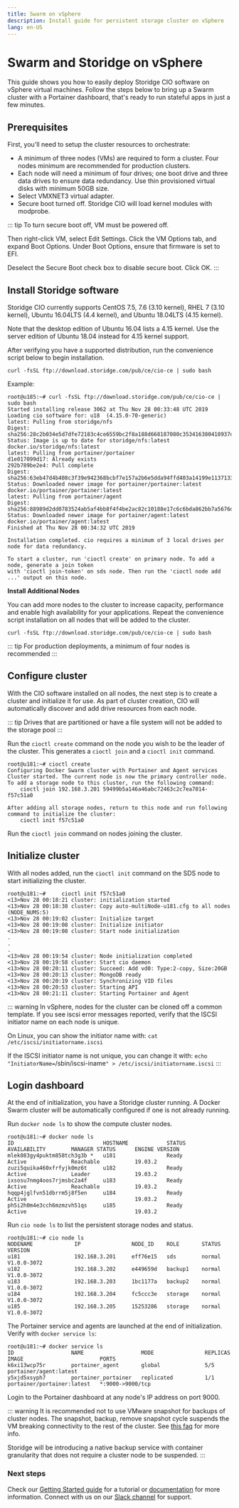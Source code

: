 ```yaml
---
title: Swarm on vSphere
description: Install guide for persistent storage cluster on vSphere
lang: en-US
---
```


# Swarm and Storidge on vSphere

This guide shows you how to easily deploy Storidge CIO software on vSphere virtual machines. Follow the steps below to bring up a Swarm cluster with a Portainer dashboard, that's ready to run stateful apps in just a few minutes.

## Prerequisites

First, you'll need to setup the cluster resources to orchestrate:
- A minimum of three nodes (VMs) are required to form a cluster. Four nodes minimum are recommended for production clusters.
- Each node will need a minimum of four drives; one boot drive and three data drives to ensure data redundancy. Use thin provisioned virtual disks with minimum 50GB size.
- Select VMXNET3 virtual adapter.
- Secure boot turned off. Storidge CIO will load kernel modules with modprobe.

::: tip
To turn secure boot off, VM must be powered off.

Then right-click VM, select Edit Settings. Click the VM Options tab, and expand Boot Options. Under Boot Options, ensure that firmware is set to EFI.

Deselect the Secure Boot check box to disable secure boot. Click OK.
:::

## Install Storidge software

Storidge CIO currently supports CentOS 7.5, 7.6 (3.10 kernel), RHEL 7 (3.10 kernel), Ubuntu 16.04LTS (4.4 kernel), and Ubuntu 18.04LTS (4.15 kernel).

Note that the desktop edition of Ubuntu 16.04 lists a 4.15 kernel. Use the server edition of Ubuntu 18.04 instead for 4.15 kernel support.  

After verifying you have a supported distribution, run the convenience script below to begin installation.

`curl -fsSL ftp://download.storidge.com/pub/ce/cio-ce | sudo bash`

Example:
```
root@u185:~# curl -fsSL ftp://download.storidge.com/pub/ce/cio-ce | sudo bash
Started installing release 3062 at Thu Nov 28 00:33:48 UTC 2019
Loading cio software for: u18  (4.15.0-70-generic)
latest: Pulling from storidge/nfs
Digest: sha256:28c2b034e5d7dfe72183c4ce6559bc2f8a188d668187080c353416380418937d
Status: Image is up to date for storidge/nfs:latest
docker.io/storidge/nfs:latest
latest: Pulling from portainer/portainer
d1e017099d17: Already exists
292b789be2e4: Pull complete
Digest: sha256:63eb47d4b408c3f39e942368bcbf7e157a2b6e5dda94ffd403a14199e1137133
Status: Downloaded newer image for portainer/portainer:latest
docker.io/portainer/portainer:latest
latest: Pulling from portainer/agent
Digest: sha256:88989d2dd0783524ab5af4bb8f4f4be2ac82c10188e17c6c6bda862bb7a5676d
Status: Downloaded newer image for portainer/agent:latest
docker.io/portainer/agent:latest
Finished at Thu Nov 28 00:34:32 UTC 2019

Installation completed. cio requires a minimum of 3 local drives per node for data redundancy.

To start a cluster, run 'cioctl create' on primary node. To add a node, generate a join token
with 'cioctl join-token' on sds node. Then run the 'cioctl node add ...' output on this node.
```

**Install Additional Nodes**

You can add more nodes to the cluster to increase capacity, performance and enable high availability for your applications. Repeat the convenience script installation on all nodes that will be added to the cluster.

`curl -fsSL ftp://download.storidge.com/pub/ce/cio-ce | sudo bash`

::: tip
For production deployments, a minimum of four nodes is recommended
:::

## Configure cluster

With the CIO software installed on all nodes, the next step is to create a cluster and initialize it for use. As part of cluster creation, CIO will automatically discover and add drive resources from each node.

::: tip
Drives that are partitioned or have a file system will not be added to the storage pool
:::

Run the `cioctl create` command on the node you wish to be the leader of the cluster. This generates a `cioctl join` and a `cioctl init` command.

```
root@u181:~# cioctl create
Configuring Docker Swarm cluster with Portainer and Agent services
Cluster started. The current node is now the primary controller node. To add a storage node to this cluster, run the following command:
    cioctl join 192.168.3.201 59499b5a146a46abc72463c2c7ea7014-f57c51a0

After adding all storage nodes, return to this node and run following command to initialize the cluster:
    cioctl init f57c51a0
```

Run the `cioctl join` command on nodes joining the cluster.

## Initialize cluster

With all nodes added, run the `cioctl init` command on the SDS node to start initializing the cluster.

```
root@u181:~#     cioctl init f57c51a0
<13>Nov 28 00:18:21 cluster: initialization started
<13>Nov 28 00:18:38 cluster: Copy auto-multiNode-u181.cfg to all nodes (NODE_NUMS:5)
<13>Nov 28 00:19:02 cluster: Initialize target
<13>Nov 28 00:19:08 cluster: Initialize initiator
<13>Nov 28 00:19:08 cluster: Start node initialization
.
.
.
<13>Nov 28 00:19:54 cluster: Node initialization completed
<13>Nov 28 00:19:58 cluster: Start cio daemon
<13>Nov 28 00:20:11 cluster: Succeed: Add vd0: Type:2-copy, Size:20GB
<13>Nov 28 00:20:13 cluster: MongoDB ready
<13>Nov 28 00:20:19 cluster: Synchronizing VID files
<13>Nov 28 00:20:53 cluster: Starting API
<13>Nov 28 00:21:11 cluster: Starting Portainer and Agent
```

::: warning
In vSphere, nodes for the cluster can be cloned off a common template. If you see iscsi error messages reported, verify that the ISCSI initiator name on each node is unique.

On Linux, you can show the initiator name with:  `cat /etc/iscsi/initiatorname.iscsi`

If the ISCSI initiator name is not unique, you can change it with:  `echo "InitiatorName=`/sbin/iscsi-iname`" > /etc/iscsi/initiatorname.iscsi`
:::

## Login dashboard

At the end of initialization, you have a Storidge cluster running. A Docker Swarm cluster will be automatically configured if one is not already
running.

Run `docker node ls` to show the compute cluster nodes.
```
root@u181:~# docker node ls
ID                            HOSTNAME            STATUS              AVAILABILITY        MANAGER STATUS      ENGINE VERSION
mlek083gy4puktm858tch3g3b *   u181                Ready               Active              Reachable           19.03.2
zuzi5quika460xfrfyjk0mz6t     u182                Ready               Active              Leader              19.03.2
ixsosu7nmg4oos7rjmsbc2a4f     u183                Ready               Active              Reachable           19.03.2
hqqp4jglfvn51dbrrm5j8f5en     u184                Ready               Active                                  19.03.2
ph5i2h0m4e3cch6mzmzvh51qs     u185                Ready               Active                                  19.03.2
```

Run `cio node ls` to list the persistent storage nodes and status.
```
root@u181:~# cio node ls
NODENAME             IP                NODE_ID    ROLE       STATUS      VERSION
u181                 192.168.3.201     eff76e15   sds        normal      V1.0.0-3072
u182                 192.168.3.202     e449659d   backup1    normal      V1.0.0-3072
u183                 192.168.3.203     1bc1177a   backup2    normal      V1.0.0-3072
u184                 192.168.3.204     fc5ccc3e   storage    normal      V1.0.0-3072
u185                 192.168.3.205     15253286   storage    normal      V1.0.0-3072
```

The Portainer service and agents are launched at the end of initialization. Verify with `docker service ls`:
```
root@u181:~# docker service ls
ID                  NAME                  MODE                REPLICAS            IMAGE                        PORTS
k6xi13wcp75r        portainer_agent       global              5/5                 portainer/agent:latest
y5xjd5xsyph7        portainer_portainer   replicated          1/1                 portainer/portainer:latest   *:9000->9000/tcp
```

Login to the Portainer dashboard at any node's IP address on port 9000.

::: warning
It is recommended not to use VMware snapshot for backups of cluster nodes. The snapshot, backup, remove snapshot cycle suspends the VM breaking connectivity to the rest of the cluster. See [this faq](https://faq.storidge.com/troubleshooting.html#cluster-breaks-on-vsphere-vms-with-errors-sds-node-mgmt-14380-warning-node-pingable-node-0-node-id-ab7dc460-172-164-2-21-last-alive-sec) for more info.

Storidge will be introducing a native backup service with container granularity that does not require a cluster node to be suspended.
:::

<h3>Next steps</h3>

Check our [Getting Started guide](https://guide.storidge.com/) for a tutorial or [documentation](https://docs.storidge.com/) for more information. Connect with us on our [Slack channel](http://storidge.com/join-cio-slack/) for support.
